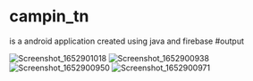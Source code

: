 # campin_tn
is a android application created using java and firebase
#output

![Screenshot_1652901018](https://user-images.githubusercontent.com/73116846/174754596-07952c25-141f-4aa4-aa3f-2b8ee3a051c0.png)
![Screenshot_1652900938](https://user-images.githubusercontent.com/73116846/174754650-a4c6716f-64ae-4d47-b6fe-b4fd8230a490.png)
![Screenshot_1652900950](https://user-images.githubusercontent.com/73116846/174754693-ee5bc2c0-57a8-4321-88a5-cc7f752d59a7.png)
![Screenshot_1652900971](https://user-images.githubusercontent.com/73116846/174754706-f1e07ff0-7140-42a9-8e66-dc5f8e414116.png)
